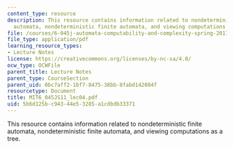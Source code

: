 ```yaml
---
content_type: resource
description: This resource contains information related to nondeterministic finite
  automata, nondeterministic finite automata, and viewing computations as a tree.
file: /courses/6-045j-automata-computability-and-complexity-spring-2011/5b6d125bc94344e53285a1cdbdb33371_MIT6_045JS11_lec04.pdf
file_type: application/pdf
learning_resource_types:
- Lecture Notes
license: https://creativecommons.org/licenses/by-nc-sa/4.0/
ocw_type: OCWFile
parent_title: Lecture Notes
parent_type: CourseSection
parent_uid: 0bc7aff2-1bf7-8475-38bb-8fabd142084f
resourcetype: Document
title: MIT6_045JS11_lec04.pdf
uid: 5b6d125b-c943-44e5-3285-a1cdbdb33371
---
```

This resource contains information related to nondeterministic finite automata, nondeterministic finite automata, and viewing computations as a tree.